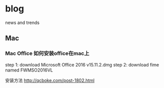 # blog
news and trends 

## Mac 

### Mac Office 如何安装office在mac上
step 1: download Microsoft Office 2016 v15.11.2.dmg 
step 2: download fime named FWMSO2016VL

安装方法 
http://qcboke.com/post-1802.html
